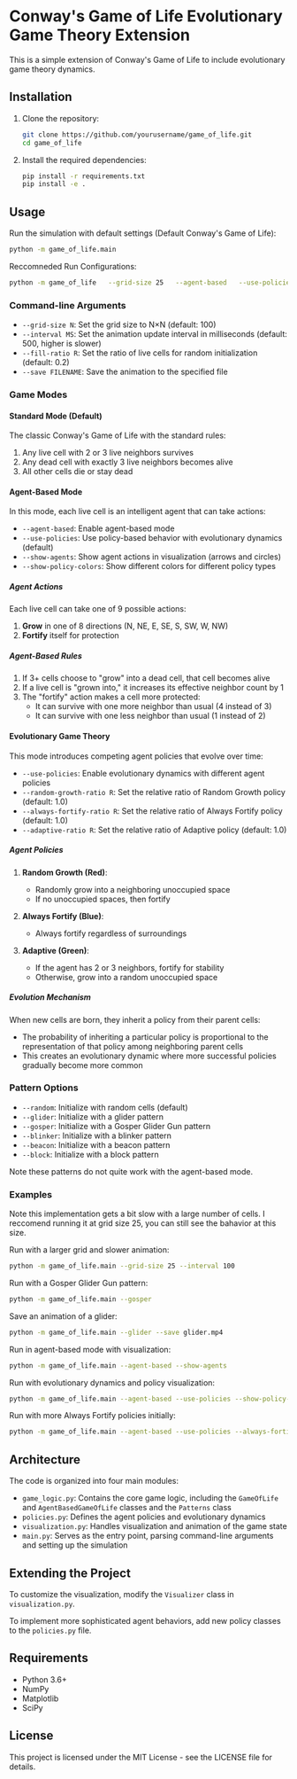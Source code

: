 # Conway's Game of Life Evolutionary Game Theory Extension

This is a simple extension of Conway's Game of Life to include evolutionary game theory dynamics.

## Installation

1. Clone the repository:
   ```bash
   git clone https://github.com/yourusername/game_of_life.git
   cd game_of_life
   ```

2. Install the required dependencies:
   ```bash
   pip install -r requirements.txt
   pip install -e .
   ```

## Usage

Run the simulation with default settings (Default Conway's Game of Life):
```bash
python -m game_of_life.main
```

Reccomneded Run Configurations:
```bash
python -m game_of_life   --grid-size 25   --agent-based   --use-policies   --random   --fill-ratio 0.2  --max-steps 50   --save "animation.gif"   --track-population   --plot-file "population_plot.png"   --interval 100
```

### Command-line Arguments

- `--grid-size N`: Set the grid size to N×N (default: 100)
- `--interval MS`: Set the animation update interval in milliseconds (default: 500, higher is slower)
- `--fill-ratio R`: Set the ratio of live cells for random initialization (default: 0.2)
- `--save FILENAME`: Save the animation to the specified file

### Game Modes

#### Standard Mode (Default)
The classic Conway's Game of Life with the standard rules:
1. Any live cell with 2 or 3 live neighbors survives
2. Any dead cell with exactly 3 live neighbors becomes alive
3. All other cells die or stay dead

#### Agent-Based Mode
In this mode, each live cell is an intelligent agent that can take actions:

- `--agent-based`: Enable agent-based mode
- `--use-policies`: Use policy-based behavior with evolutionary dynamics (default)
- `--show-agents`: Show agent actions in visualization (arrows and circles)
- `--show-policy-colors`: Show different colors for different policy types

##### Agent Actions
Each live cell can take one of 9 possible actions:
1. **Grow** in one of 8 directions (N, NE, E, SE, S, SW, W, NW)
2. **Fortify** itself for protection

##### Agent-Based Rules
1. If 3+ cells choose to "grow" into a dead cell, that cell becomes alive
2. If a live cell is "grown into," it increases its effective neighbor count by 1
3. The "fortify" action makes a cell more protected:
   - It can survive with one more neighbor than usual (4 instead of 3)
   - It can survive with one less neighbor than usual (1 instead of 2)

#### Evolutionary Game Theory

This mode introduces competing agent policies that evolve over time:

- `--use-policies`: Enable evolutionary dynamics with different agent policies
- `--random-growth-ratio R`: Set the relative ratio of Random Growth policy (default: 1.0)
- `--always-fortify-ratio R`: Set the relative ratio of Always Fortify policy (default: 1.0)
- `--adaptive-ratio R`: Set the relative ratio of Adaptive policy (default: 1.0)

##### Agent Policies

1. **Random Growth (Red)**:
   - Randomly grow into a neighboring unoccupied space
   - If no unoccupied spaces, then fortify

2. **Always Fortify (Blue)**:
   - Always fortify regardless of surroundings

3. **Adaptive (Green)**:
   - If the agent has 2 or 3 neighbors, fortify for stability
   - Otherwise, grow into a random unoccupied space

##### Evolution Mechanism

When new cells are born, they inherit a policy from their parent cells:
- The probability of inheriting a particular policy is proportional to the representation of that policy among neighboring parent cells
- This creates an evolutionary dynamic where more successful policies gradually become more common

### Pattern Options

- `--random`: Initialize with random cells (default)
- `--glider`: Initialize with a glider pattern
- `--gosper`: Initialize with a Gosper Glider Gun pattern
- `--blinker`: Initialize with a blinker pattern
- `--beacon`: Initialize with a beacon pattern
- `--block`: Initialize with a block pattern

Note these patterns do not quite work with the agent-based mode.
### Examples
Note this implementation gets a bit slow with a large number of cells.
I reccomend running it at grid size 25, you can still see the bahavior at this size.

Run with a larger grid and slower animation:
```bash
python -m game_of_life.main --grid-size 25 --interval 100
```

Run with a Gosper Glider Gun pattern:
```bash
python -m game_of_life.main --gosper
```

Save an animation of a glider:
```bash
python -m game_of_life.main --glider --save glider.mp4
```

Run in agent-based mode with visualization:
```bash
python -m game_of_life.main --agent-based --show-agents
```

Run with evolutionary dynamics and policy visualization:
```bash
python -m game_of_life.main --agent-based --use-policies --show-policy-colors
```

Run with more Always Fortify policies initially:
```bash
python -m game_of_life.main --agent-based --use-policies --always-fortify-ratio 3.0
```

## Architecture

The code is organized into four main modules:

- `game_logic.py`: Contains the core game logic, including the `GameOfLife` and `AgentBasedGameOfLife` classes and the `Patterns` class
- `policies.py`: Defines the agent policies and evolutionary dynamics
- `visualization.py`: Handles visualization and animation of the game state
- `main.py`: Serves as the entry point, parsing command-line arguments and setting up the simulation

## Extending the Project


To customize the visualization, modify the `Visualizer` class in `visualization.py`.

To implement more sophisticated agent behaviors, add new policy classes to the `policies.py` file.

## Requirements

- Python 3.6+
- NumPy
- Matplotlib
- SciPy

## License

This project is licensed under the MIT License - see the LICENSE file for details.
